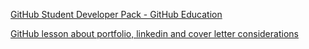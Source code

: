 [GitHub Student Developer Pack - GitHub Education](https://education.github.com/pack/offers#jetbrains)

[GitHub lesson about portfolio, linkedin and cover letter considerations](https://github.com/github-student-developer-pack/career-readiness-week-2-JsebastianUVPRQ)